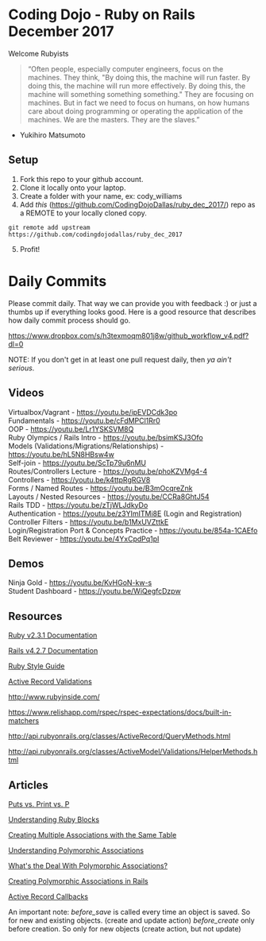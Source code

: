# Coding Dojo - Ruby on Rails December 2017

Welcome Rubyists 

> “Often people, especially computer engineers, focus on the machines. They think, "By doing this, the machine will run faster. By doing this, the machine will run more effectively. By doing this, the machine will something something something." They are focusing on machines. But in fact we need to focus on humans, on how humans care about doing programming or operating the application of the machines. We are the masters. They are the slaves.”
- Yukihiro Matsumoto


## Setup
 1. Fork this repo to your github account.
 2. Clone it locally onto your laptop.
 3. Create a folder with your name, ex: cody_williams
 4. Add *this* (https://github.com/CodingDojoDallas/ruby_dec_2017/) repo as a REMOTE to your locally cloned copy.
```
git remote add upstream https://github.com/codingdojodallas/ruby_dec_2017
```
 5. Profit!
# Daily Commits

Please commit daily. That way we can provide you with feedback :) or just a thumbs up if everything looks good. Here is a good resource that describes how daily commit process should go.

https://www.dropbox.com/s/h3texmoqm801j8w/github_workflow_v4.pdf?dl=0

NOTE: If you don't get in at least one pull request daily, then *_ya ain't serious_*.

## Videos
Virtualbox/Vagrant - https://youtu.be/ipEVDCdk3po <br>
Fundamentals - https://youtu.be/cFdMPCl1Rr0 <br>
OOP - https://youtu.be/Lr1YSKSVM8Q <br>
Ruby Olympics / Rails Intro - https://youtu.be/bsimKSJ3Ofo <br>
Models (Validations/Migrations/Relationships) - https://youtu.be/hL5N8HBsw4w <br>
Self-join - https://youtu.be/ScTp79u6nMU <br>
Routes/Controllers Lecture - https://youtu.be/phoKZVMg4-4 <br>
Controllers - https://youtu.be/k4ttpRgRGV8 <br>
Forms / Named Routes - https://youtu.be/B3mOcqreZnk <br>
Layouts / Nested Resources - https://youtu.be/CCRa8GhtJ54 <br>
Rails TDD - https://youtu.be/zTjWLJdkyDo <br>
Authentication - https://youtu.be/z3YImITMi8E (Login and Registration) <br>
Controller Filters - https://youtu.be/b1MxUVZttkE <br>
Login/Registration Port & Concepts Practice - https://youtu.be/854a-1CAEfo <br>
Belt Reviewer - https://youtu.be/4YxCpdPq1pI <br>

## Demos
Ninja Gold - https://youtu.be/KvHGoN-kw-s <br>
Student Dashboard - https://youtu.be/WiQegfcDzpw <br>

## Resources

[Ruby v2.3.1 Documentation](http://ruby-doc.org/core-2.3.1/ "Ruby v2.3.1 Documentation") <br>

[Rails v4.2.7 Documentation](http://guides.rubyonrails.org/v4.2/ "Rails v4.2.7 Documentation") <br>

[Ruby Style Guide](https://github.com/bbatsov/ruby-style-guide "Ruby Style Guide") <br>

[Active Record Validations](http://guides.rubyonrails.org/active_record_validations.html "Active Record Validations") <br>

http://www.rubyinside.com/

https://www.relishapp.com/rspec/rspec-expectations/docs/built-in-matchers

http://api.rubyonrails.org/classes/ActiveRecord/QueryMethods.html

http://api.rubyonrails.org/classes/ActiveModel/Validations/HelperMethods.html

## Articles

[Puts vs. Print vs. P](https://gist.github.com/MilanGrubnic70/11092705 "Puts vs. Print vs. P") <br>

[Understanding Ruby Blocks](http://mixandgo.com/blog/mastering-ruby-blocks-in-less-than-5-minutes "Understanding Ruby Blocks") <br>

[Creating Multiple Associations with the Same Table](http://www.spacevatican.org/2008/5/6/creating-multiple-associations-with-the-same-table/ "Creating Multiple Associations with the Same Table") <br>

[Understanding Polymorphic Associations](https://launchschool.com/blog/understanding-polymorphic-associations-in-rails "Understanding Polymorphic Associations") <br>

[What's the Deal With Polymorphic Associations?](https://robots.thoughtbot.com/whats-the-deal-with-rails-polymorphic-associations "What's the Deal With Polymorphic Associations?") <br>

[Creating Polymorphic Associations in Rails](http://culttt.com/2016/01/13/creating-polymorphic-relationships-in-ruby-on-rails/ "Creating Polymorphic Associations in Rails") <br>

[Active Record Callbacks](http://guides.rubyonrails.org/active_record_callbacks.html#available-callbacks "Active Record Callbacks") <br>

An important note:
*before_save* is called every time an object is saved. So for new and existing objects. (create and update action)
*before_create* only before creation. So only for new objects (create action, but not update)
